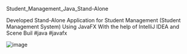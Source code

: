 Student_Management_Java_Stand-Alone

Developed Stand-Alone Application for Student Management (Student Management System)  Using JavaFX With the help of IntelliJ IDEA and Scene Buil
#java #javafx

![image](https://user-images.githubusercontent.com/64035537/215859903-de74ca67-370e-44cb-b75c-9dc9dfdccd50.png)
